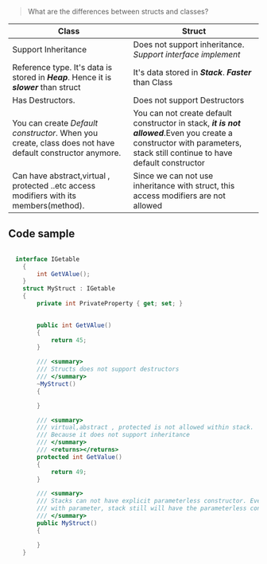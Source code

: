> What are the differences between structs and classes?

| **Class** | **Struct** |
| --- | --- |
| Support Inheritance | Does not support inheritance. _Support interface implement_ |
| Reference type. It's data is stored in ***Heap***. Hence it is ***slower*** than struct | It's data stored in ***Stack***. ***Faster*** than Class |
| Has Destructors. | Does not support Destructors |
| You can create _Default constructor_. When you create, class does not have default constructor anymore. | You can not create default constructor in stack, ***it is not allowed***.Even you create a constructor with parameters, stack still continue to have default constructor  |
| Can have abstract,virtual , protected ..etc access modifiers with its members(method). | Since we can not use inheritance with struct, this access modifiers are not allowed |

## Code sample 

```C#

  interface IGetable
    {
        int GetVAlue();
    }
    struct MyStruct : IGetable
    {
        private int PrivateProperty { get; set; }
       

        public int GetVAlue()
        {
            return 45;
        }

        /// <summary>
        /// Structs does not support destructors
        /// </summary>
        ~MyStruct()
        {

        }

        /// <summary>
        /// virtual,abstract , protected is not allowed within stack. 
        /// Because it does not support inheritance
        /// </summary>
        /// <returns></returns>
        protected int GetValue()
        {
            return 49;
        }

        /// <summary>
        /// Stacks can not have explicit parameterless constructor. Even we create a constructor 
        /// with parameter, stack still will have the parameterless constructor
        /// </summary> 
        public MyStruct()
        {

        }
    }
```
